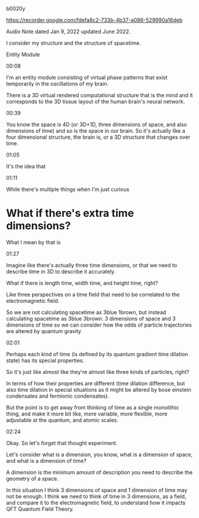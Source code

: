 b0020y

https://recorder.google.com/fdefa8c2-733b-4b37-a086-529990a16deb

Audio Note dated Jan 9, 2022 updated June 2022.

I consider my structure and the structure of spacetime.

Entity Module

00:08

I'm an entity module consisting of virtual phase patterns that exist temporarily in the oscillations of my brain.

There is a 3D virtual rendered computational structure that is the mind and it corresponds to the 3D tissue layout of the human brain's neural network. 

00:39

You know the space is 4D (or 3D+1D, three dimensions of space, and also dimensions of time) and so is the space in our brain. So it's actually like a four dimensional structure, the brain is, or a 3D structure that changes over time.

01:05

It's the idea that

01:11

While there's multiple things when I'm just curious 

# What if there's extra time dimensions?

What I mean by that is 

01:27

Imagine like there's actually three time dimensions, or that we need to describe time in 3D to describe it accurately.

What if there is length time, width time, and height time, right?

Like three perspectives on a time field that need to be correlated to the electromagnetic field.

So we are not calculating spacetime as 3blue 1brown, but instead calculating spacetime as 3blue 3brown. 3 dimensions of space and 3 dimensions of time so we can consider how the odds of particle trajectories are altered by quantum gravity

02:01

Perhaps each kind of time (is defined by its quantum gradient time dilation state) has its special properties.

So it's just like almost like they're almost like three kinds of particles, right?

In terms of how their properties are different (time dilation difference, but also time dilation in special situations as it might be altered by bose einstein condensates and fermionic condensates).

But the point is to get away from thinking of time as a single monolithic thing, and make it more bit like, more variable, more flexible, more adjustable at the quantum, and atomic scales.

02:24

Okay. So let's forget that thought experiment.

Let's consider what is a dimension, you know, what is a dimension of space, and what is a dimension of time?

A dimension is the minimum amount of description you need to describe the geometry of a space.

In this situation I think 3 dimensions of space and 1 dimension of time may not be enough. I think we need to think of time in 3 dimensions, as a field, and compare it to the electromagnetic field, to understand how it impacts QFT Quantum Field Theory.


